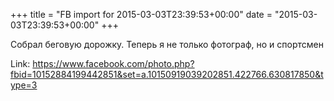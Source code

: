 +++
title = "FB import for 2015-03-03T23:39:53+00:00"
date = "2015-03-03T23:39:53+00:00"
+++

Собрал беговую дорожку. Теперь я не только фотограф, но и спортсмен


Link: https://www.facebook.com/photo.php?fbid=10152884199442851&set=a.10150919039202851.422766.630817850&type=3
